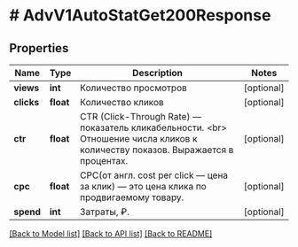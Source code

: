 # # AdvV1AutoStatGet200Response

## Properties

Name | Type | Description | Notes
------------ | ------------- | ------------- | -------------
**views** | **int** | Количество просмотров | [optional]
**clicks** | **float** | Количество кликов | [optional]
**ctr** | **float** | CTR (Click-Through Rate) — показатель кликабельности. &lt;br&gt; Отношение числа кликов к количеству показов. Выражается в процентах. | [optional]
**cpc** | **float** | CPC(от англ. cost per click — цена за клик) — это цена клика по продвигаемому товару. | [optional]
**spend** | **int** | Затраты, ₽. | [optional]

[[Back to Model list]](../../README.md#models) [[Back to API list]](../../README.md#endpoints) [[Back to README]](../../README.md)
